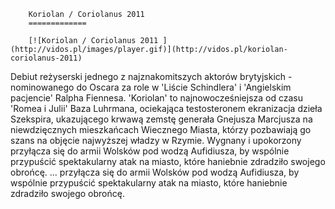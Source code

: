 
        Koriolan / Coriolanus 2011 
        =============
        
        [![Koriolan / Coriolanus 2011 ](http://vidos.pl/images/player.gif)](http://vidos.pl/koriolan-coriolanus-2011)
        
        
 Debiut reżyserski jednego z najznakomitszych aktorów brytyjskich - nominowanego do Oscara za role w 'Liście Schindlera' i 'Angielskim pacjencie' Ralpha Fiennesa. 'Koriolan' to najnowocześniejsza od czasu 'Romea i Julii' Baza Luhrmana, ociekająca testosteronem ekranizacja dzieła Szekspira, ukazującego krwawą zemstę generała Gnejusza Marcjusza na niewdzięcznych mieszkańcach Wiecznego Miasta, którzy pozbawiają go szans na objęcie najwyższej władzy w Rzymie. Wygnany i upokorzony przyłącza się do armii Wolsków pod wodzą Aufidiusza, by wspólnie przypuścić spektakularny atak na miasto, które haniebnie zdradziło swojego obrońcę.   ... przyłącza się do armii Wolsków pod wodzą Aufidiusza, by wspólnie przypuścić spektakularny atak na miasto, które haniebnie zdradziło swojego obrońcę.
    